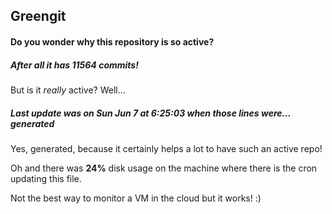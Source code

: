 ## Greengit

#### Do you wonder why this repository is so active?

##### After all it has 11564 commits!

But is it *really* active? Well...

##### Last update was on Sun Jun 7 at 6:25:03 when those lines were... generated

Yes, generated, because it certainly helps a lot to have such an active repo!

Oh and there was **24%** disk usage on the machine
where there is the cron updating this file.

Not the best way to monitor a VM in the cloud but it works! :)
